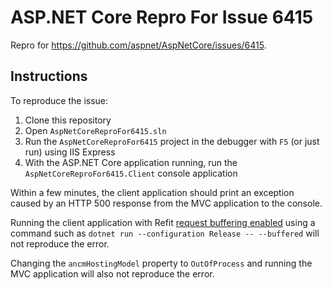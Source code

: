 # ASP.NET Core Repro For Issue 6415

Repro for https://github.com/aspnet/AspNetCore/issues/6415.

## Instructions

To reproduce the issue:

  1. Clone this repository
  1. Open `AspNetCoreReproFor6415.sln`
  1. Run the `AspNetCoreReproFor6415` project in the debugger with `F5` (or just run) using IIS Express
  1. With the ASP.NET Core application running, run the `AspNetCoreReproFor6415.Client` console application

Within a few minutes, the client application should print an exception caused by an HTTP 500 response from the MVC application to the console.

Running the client application with Refit [request buffering enabled]() using a command such as `dotnet run --configuration Release -- --buffered` will not reproduce the error.

Changing the `ancmHostingModel` property to `OutOfProcess` and running the MVC application will also not reproduce the error.
